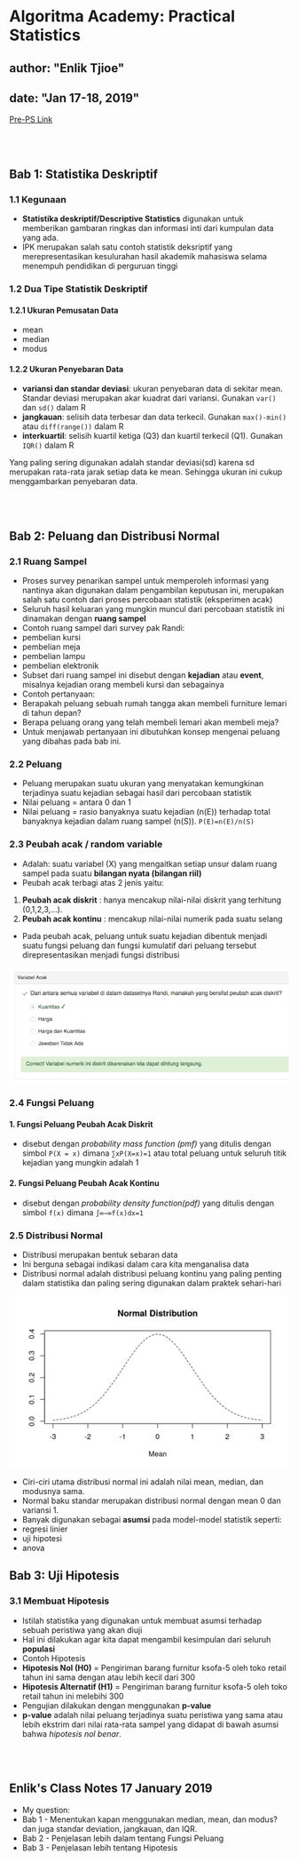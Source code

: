 # Algoritma Academy: Practical Statistics
## author: "Enlik Tjioe"
## date: "Jan 17-18, 2019"
[Pre-PS Link](https://samuelc.shinyapps.io/preps/)

<br />
<br />

## Bab 1: Statistika Deskriptif
### 1.1 Kegunaan
* **Statistika deskriptif/Descriptive Statistics** digunakan untuk memberikan gambaran ringkas dan informasi inti dari kumpulan data yang ada.
* IPK merupakan salah satu contoh statistik deksriptif yang merepresentasikan kesulurahan hasil akademik mahasiswa selama menempuh pendidikan di perguruan tinggi

### 1.2 Dua Tipe Statistik Deskriptif
#### 1.2.1 Ukuran Pemusatan Data
* mean
* median
* modus



#### 1.2.2 Ukuran Penyebaran Data
* **variansi dan standar deviasi**: ukuran penyebaran data di sekitar mean. Standar deviasi merupakan akar kuadrat dari variansi. Gunakan `var()` dan `sd()` dalam R
* **jangkauan**: selisih data terbesar dan data terkecil. Gunakan `max()-min()` atau `diff(range())` dalam R
* **interkuartil**: selisih kuartil ketiga (Q3) dan kuartil terkecil (Q1). Gunakan `IQR()` dalam R

Yang paling sering digunakan adalah standar deviasi(sd) karena sd merupakan rata-rata jarak setiap data ke mean. Sehingga ukuran ini cukup menggambarkan penyebaran data.

<br />
<br />

## Bab 2: Peluang dan Distribusi Normal
### 2.1 Ruang Sampel
* Proses survey penarikan sampel untuk memperoleh informasi yang nantinya akan digunakan dalam pengambilan keputusan ini, merupakan salah satu contoh dari proses percobaan statistik (eksperimen acak)
* Seluruh hasil keluaran yang mungkin muncul dari percobaan statistik ini dinamakan dengan **ruang sampel**
* Contoh ruang sampel dari survey pak Randi:
 * pembelian kursi
 * pembelian meja
 * pembelian lampu
 * pembelian elektronik
* Subset dari ruang sampel ini disebut dengan **kejadian** atau **event**, misalnya kejadian orang membeli kursi dan sebagainya
* Contoh pertanyaan:
 * Berapakah peluang sebuah rumah tangga akan membeli furniture lemari di tahun depan?
 * Berapa peluang orang yang telah membeli lemari akan membeli meja?
* Untuk menjawab pertanyaan ini dibutuhkan konsep mengenai peluang yang dibahas pada bab ini.

### 2.2 Peluang
* Peluang merupakan suatu ukuran yang menyatakan kemungkinan terjadinya suatu kejadian sebagai hasil dari percobaan statistik
* Nilai peluang = antara 0 dan 1
* Nilai peluang = rasio banyaknya suatu kejadian (n(E)) terhadap total banyaknya kejadian dalam ruang sampel (n(S)).
` P(E)=n(E)/n(S) `

### 2.3 Peubah acak / random variable
* Adalah: suatu variabel (X) yang mengaitkan setiap unsur dalam ruang sampel pada suatu **bilangan nyata (bilangan riil)**
* Peubah acak terbagi atas 2 jenis yaitu:
 1. **Peubah acak diskrit** : hanya mencakup nilai-nilai diskrit yang terhitung (0,1,2,3,…).
 2. **Peubah acak kontinu** : mencakup nilai-nilai numerik pada suatu selang
* Pada peubah acak, peluang untuk suatu kejadian dibentuk menjadi suatu fungsi peluang dan fungsi kumulatif dari peluang tersebut direpresentasikan menjadi fungsi distribusi

![Variabel Acak](ps1.png)

### 2.4 Fungsi Peluang
#### 1. Fungsi Peluang Peubah Acak Diskrit
* disebut dengan *probability mass function (pmf)* yang ditulis dengan simbol `P(X = x)` dimana `∑xP(X=x)=1` atau total peluang untuk seluruh titik kejadian yang mungkin adalah 1

#### 2. Fungsi Peluang Peubah Acak Kontinu
* disebut dengan *probability density function(pdf)* yang ditulis dengan simbol `f(x)` dimana `∫∞−∞f(x)dx=1`

### 2.5 Distribusi Normal
* Distribusi merupakan bentuk sebaran data
* Ini berguna sebagai indikasi dalam cara kita menganalisa data
* Distribusi normal adalah distribusi peluang kontinu yang paling penting dalam statistika dan paling sering digunakan dalam praktek sehari-hari

![Distribusi Normal](ps2.png)

* Ciri-ciri utama distribusi normal ini adalah nilai mean, median, dan modusnya sama.
* Normal baku standar merupakan distribusi normal dengan mean 0 dan variansi 1.
* Banyak digunakan sebagai **asumsi** pada model-model statistik seperti:
 * regresi linier
 * uji hipotesi
 * anova

## Bab 3: Uji Hipotesis
### 3.1 Membuat Hipotesis
* Istilah statistika yang digunakan untuk membuat asumsi terhadap sebuah peristiwa yang akan diuji
* Hal ini dilakukan agar kita dapat mengambil kesimpulan dari seluruh **populasi**
* Contoh Hipotesis
 * **Hipotesis Nol (H0)** = Pengiriman barang furnitur ksofa-5 oleh toko retail tahun ini sama dengan atau lebih kecil dari 300
 * **Hipotesis Alternatif (H1)** = Pengiriman barang furnitur ksofa-5 oleh toko retail tahun ini melebihi 300
* Pengujian dilakukan dengan menggunakan **p-value**
* **p-value** adalah nilai peluang terjadinya suatu peristiwa yang sama atau lebih ekstrim dari nilai rata-rata sampel yang didapat di bawah asumsi bahwa *hipotesis nol benar*.
<br />
<br />

## Enlik's Class Notes 17 January 2019
* My question:
 * Bab 1 - Menentukan kapan menggunakan median, mean, dan modus? dan juga standar deviation, jangkauan, dan IQR.
 * Bab 2 - Penjelasan lebih dalam tentang Fungsi Peluang
 * Bab 3 - Penjelasan lebih tentang Hipotesis






